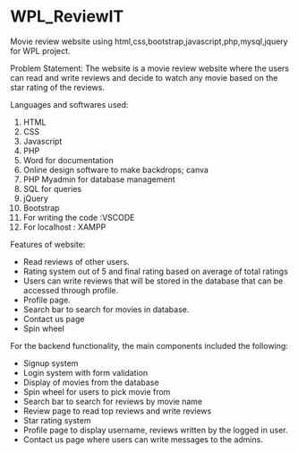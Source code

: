 # WPL_ReviewIT
Movie review website using html,css,bootstrap,javascript,php,mysql,jquery for WPL project.

Problem Statement:
The website is a movie review website where the users can read and write reviews and decide to watch any movie based on the star rating of the reviews.

Languages and softwares used:
1. HTML
2. CSS
3. Javascript
4. PHP
5. Word for documentation
6. Online design software to make backdrops; canva
7. PHP Myadmin for database management 
8. SQL for queries 
9. jQuery 
10. Bootstrap 
11. For writing the code :VSCODE
12. For localhost : XAMPP

Features of website:
-	Read reviews of other users.
-	Rating system out of 5 and final rating based on average of total ratings 
-	Users can write reviews that will be stored in the database that can be accessed through profile. 
-	Profile page.
-	Search bar to search for movies in database.
-	Contact us page
-	Spin wheel

For the backend functionality, the main components included the following:
-	Signup system
-	Login system with form validation
-	Display of movies from the database 
-	Spin wheel for users to pick movie from 
-	Search bar to search for reviews by movie name 
-	Review page to read top reviews and write reviews 
-	Star rating system 
-	Profile page to display username, reviews written by the logged in user.
-	Contact us page where users can write messages to the admins.
